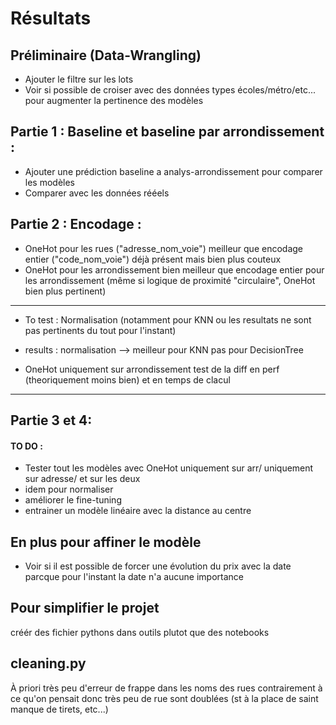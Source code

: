 # Résultats 

## Préliminaire (Data-Wrangling)

- Ajouter le filtre sur les lots
- Voir si possible de croiser avec des données types écoles/métro/etc... pour augmenter la pertinence des modèles 



## Partie 1 : Baseline et baseline par arrondissement :

- Ajouter une prédiction baseline a analys-arrondissement pour comparer les modèles
- Comparer avec les données rééels

## Partie 2 : Encodage :

- OneHot pour les rues ("adresse_nom_voie") meilleur que encodage entier ("code_nom_voie") déjà présent mais bien plus couteux
- OneHot pour les arrondissement bien meilleur que encodage entier pour les arrondissement (même si logique de proximité "circulaire", OneHot bien plus pertinent)

---

- To test : Normalisation (notamment pour KNN ou les resultats ne sont pas pertinents du tout pour l'instant)
- results : normalisation --> meilleur pour KNN pas pour DecisionTree

- OneHot uniquement sur arrondissement test de la diff en perf (theoriquement moins bien) et en temps de clacul

---

## Partie 3 et 4:

#### TO DO :

- Tester tout les modèles avec OneHot uniquement sur arr/ uniquement sur adresse/ et sur les deux
- idem pour normaliser
- améliorer le fine-tuning
- entrainer un modèle linéaire avec la distance au centre


## En plus pour affiner le modèle

- Voir si il est possible de forcer une évolution du prix avec la date parcque pour l'instant la date n'a aucune importance

## Pour simplifier le projet 

créér des fichier pythons dans outils plutot que des notebooks

## cleaning.py

À priori très peu d'erreur de frappe dans les noms des rues contrairement à ce qu'on pensait donc très peu de rue sont doublées (st à la place de saint manque de tirets, etc...)